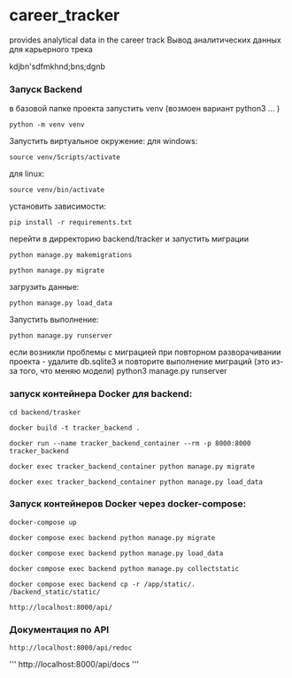 # career_tracker
provides analytical data in the career track
Вывод аналитических данных для карьерного трека


kdjbn'sdfmkhnd;bns;dgnb


### Запуск Backend
в базовой папке проекта запустить venv (возмоен вариант python3 ... )
```
python -m venv venv
```
Запустить виртуальное окружение:
для windows:
```
source venv/Scripts/activate 
```
для linux:
```
source venv/bin/activate
```
установить зависимости:
```
pip install -r requirements.txt
```
перейти в дирректорию  backend/tracker
и запустить миграции
```
python manage.py makemigrations
```
```
python manage.py migrate
```
загрузить данные:
```
python manage.py load_data
```
Запустить выполнение:
```
python manage.py runserver
```
 

если возникли проблемы с миграцией при повторном разворачивании проекта - удалите db.sqlite3 и повторите выполнение миграций (это из-за того, что меняю модели)
python3 manage.py runserver


### запуск контейнера Docker для backend:
```
cd backend/trasker
```
```
docker build -t tracker_backend . 
```
```
docker run --name tracker_backend_container --rm -p 8000:8000 tracker_backend
```
```
docker exec tracker_backend_container python manage.py migrate
```
```
docker exec tracker_backend_container python manage.py load_data
```


### Запуск контейнеров Docker через docker-compose:

```
docker-compose up 
```
```
docker compose exec backend python manage.py migrate
```
```
docker compose exec backend python manage.py load_data
```
```
docker compose exec backend python manage.py collectstatic 
```
```
docker compose exec backend cp -r /app/static/. /backend_static/static/
```
```
http://localhost:8000/api/
```

### Документация по API

```
http://localhost:8000/api/redoc

```
'''
http://localhost:8000/api/docs
'''